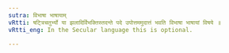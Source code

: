 ```yaml
---
sutra: विभाषा भाषायाम्
vRtti: षट्त्रिचतुर्भ्यो या झलादिर्विभक्तिस्तदन्ते पदे उपोत्तममुदात्तं भवति विभाषा भाषायां विषये ॥
vRtti_eng: In the Secular language this is optional.

---
```

